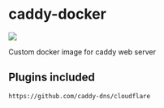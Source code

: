 # caddy-docker

<a href="https://hub.docker.com/r/jakewmeyer/caddy-docker/"><img src="https://img.shields.io/docker/build/jakewmeyer/caddy-docker?style=flat-square"></a>

Custom docker image for caddy web server

## Plugins included
```
https://github.com/caddy-dns/cloudflare
```